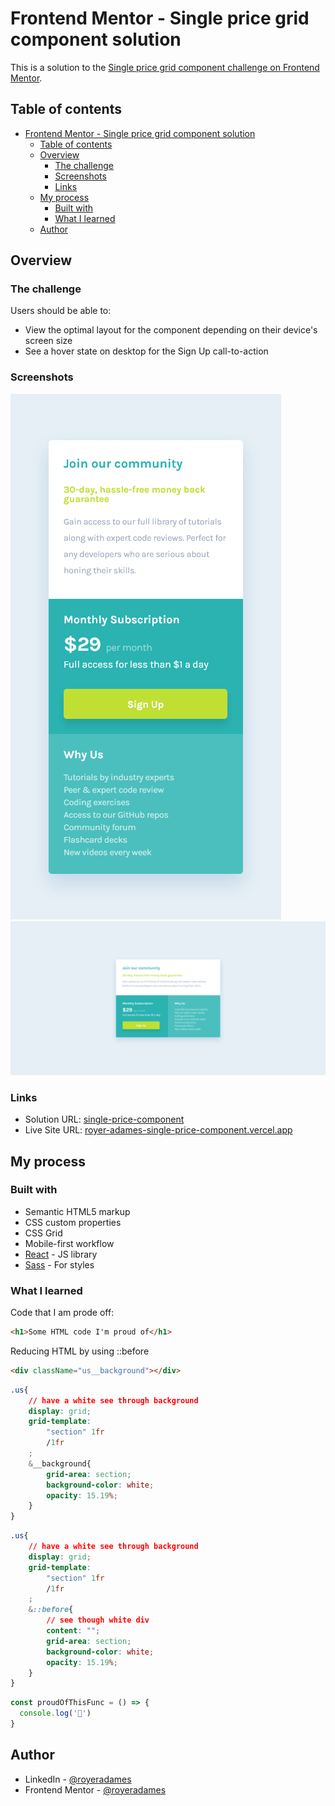 # Frontend Mentor - Single price grid component solution

This is a solution to the [Single price grid component challenge on Frontend Mentor](https://www.frontendmentor.io/challenges/single-price-grid-component-5ce41129d0ff452fec5abbbc). 

## Table of contents

- [Frontend Mentor - Single price grid component solution](#frontend-mentor---single-price-grid-component-solution)
  - [Table of contents](#table-of-contents)
  - [Overview](#overview)
    - [The challenge](#the-challenge)
    - [Screenshots](#screenshots)
    - [Links](#links)
  - [My process](#my-process)
    - [Built with](#built-with)
    - [What I learned](#what-i-learned)
  - [Author](#author)
## Overview

### The challenge

Users should be able to:

- View the optimal layout for the component depending on their device's screen size
- See a hover state on desktop for the Sign Up call-to-action

### Screenshots

![Mobile view](./readme-assets/mobile-view.png)
![Desktop view](./readme-assets/desktop-view.png)
### Links

- Solution URL: [single-price-component](https://github.com/royeradames/single-price-component)
- Live Site URL: [royer-adames-single-price-component.vercel.app](https://royer-adames-single-price-component.vercel.app/)

## My process

### Built with

- Semantic HTML5 markup
- CSS custom properties
- CSS Grid
- Mobile-first workflow
- [React](https://reactjs.org/) - JS library
- [Sass](https://sass-lang.com/) - For styles
### What I learned
Code that I am prode off:

```html
<h1>Some HTML code I'm proud of</h1>
```
Reducing HTML by using ::before

```html
<div className="us__background"></div>
```
```css
.us{
    // have a white see through background
    display: grid;
    grid-template:
        "section" 1fr
        /1fr
    ;
    &__background{
        grid-area: section;
        background-color: white;
        opacity: 15.19%;
    }
}
```
```css
.us{
    // have a white see through background
    display: grid;
    grid-template:
        "section" 1fr
        /1fr
    ;
    &::before{
        // see though white div
        content: "";
        grid-area: section;
        background-color: white;
        opacity: 15.19%;
    }
}
```


```js
const proudOfThisFunc = () => {
  console.log('🎉')
}
```
## Author

- LinkedIn - [@royeradames](https://www.linkedin.com/in/royer-adames/)
- Frontend Mentor - [@royeradames](https://www.frontendmentor.io/profile/royeradames)